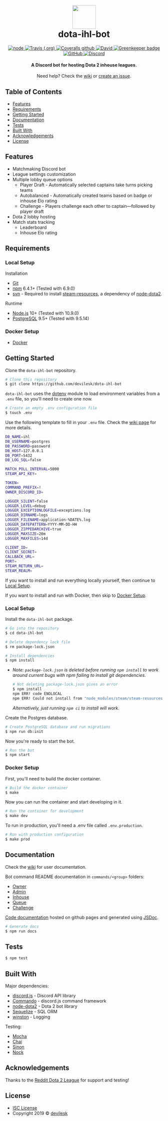 
<h1 align="center">
    <img width="75" src="https://github.com/devilesk/dota-ihl-bot/blob/master/assets/img/logo.png?raw=true">
    <br>
    dota-ihl-bot
</h1>

<p align="center">
    <a href="https://nodejs.org">
        <img alt="node" src="https://img.shields.io/badge/node-%3E%3D%2010.0.0-brightgreen.svg">
    </a>
    <a href="https://travis-ci.org/devilesk/dota-ihl-bot">
        <img alt="Travis (.org)" src="https://img.shields.io/travis/devilesk/dota-ihl-bot.svg">
    </a>
    <a href="https://coveralls.io/github/devilesk/dota-ihl-bot">
        <img alt="Coveralls github" src="https://img.shields.io/coveralls/github/devilesk/dota-ihl-bot.svg">
    </a>
    <a href="https://david-dm.org/devilesk/dota-ihl-bot">
        <img alt="David" src="https://img.shields.io/david/devilesk/dota-ihl-bot.svg">
    </a>
    <a href="https://greenkeeper.io/">
        <img alt="Greenkeeper badge" src="https://badges.greenkeeper.io/devilesk/dota-ihl-bot.svg">
    </a>
    <a href="LICENSE">
        <img alt="GitHub" src="https://img.shields.io/github/license/devilesk/dota-ihl-bot.svg">
    </a>
    <a href="https://discord.gg/gAkvEmF">
        <img alt="Discord" src="https://img.shields.io/discord/422549177151782925.svg?label=discord&logo=discord">
    </a>
</p>
<h4 align="center">A Discord bot for hosting Dota 2 inhouse leagues.</h4>
<p align="center">Need help? Check the <a href="https://github.com/devilesk/dota-ihl-bot/wiki">wiki</a>
or <a href="https://github.com/devilesk/dota-ihl-bot/issues/new">create an issue</a>.</p>

## Table of Contents

* [Features](#features)
* [Requirements](#requirements)
* [Getting Started](#getting-started)
* [Documentation](#documentation)
* [Tests](#tests)
* [Built With](#built-with)
* [Acknowledgements](#acknowledgements)
* [License](#license)

## Features

* Matchmaking Discord bot
* League settings customization
* Multiple lobby queue options
  * Player Draft - Automatically selected captains take turns picking teams
  * Autobalanced - Automatically created teams based on badge or inhouse Elo rating
  * Challenge - Players challenge each other to captain—followed by player draft
* Dota 2 lobby hosting
* Match stats tracking
  * Leaderboard
  * Inhouse Elo rating

## Requirements

### Local Setup

Installation
* [Git](https://git-scm.com)
* [npm](http://npmjs.com) 6.4.1+ (Tested with 6.9.0)
* [svn](https://subversion.apache.org/) - Required to install [steam-resources](https://github.com/seishun/node-steam-resources), a dependency of [node-dota2](https://github.com/Arcana/node-dota2).

Runtime
* [Node.js](https://nodejs.org/en/download/) 10+ (Tested with 10.9.0)
* [PostgreSQL](https://www.postgresql.org/download/) 9.5+ (Tested with 9.5.14)

### Docker Setup

* [Docker](https://www.docker.com/)

## Getting Started

Clone the `dota-ihl-bot` repository.

```bash
# Clone this repository
$ git clone https://github.com/devilesk/dota-ihl-bot
```

`dota-ihl-bot` uses the [dotenv](https://github.com/motdotla/dotenv) module to load environment variables from a `.env` file, so you'll need to create one now.

```bash
# Create an empty .env configuration file
$ touch .env
```

Use the following template to fill in your `.env` file. Check the [wiki page](https://github.com/devilesk/dota-ihl-bot/wiki/.env-Configuration) for more details.

```bash
DB_NAME=ihl
DB_USERNAME=postgres
DB_PASSWORD=password
DB_HOST=127.0.0.1
DB_PORT=5432
DB_LOG_SQL=false

MATCH_POLL_INTERVAL=5000
STEAM_API_KEY=

TOKEN=
COMMAND_PREFIX=!
OWNER_DISCORD_ID=

LOGGER_SILENT=false
LOGGER_LEVEL=debug
LOGGER_EXCEPTIONLOGFILE=exceptions.log
LOGGER_DIRNAME=logs
LOGGER_FILENAME=application-%DATE%.log
LOGGER_DATEPATTERN=YYYY-MM-DD-HH
LOGGER_ZIPPEDARCHIVE=true
LOGGER_MAXSIZE=20m
LOGGER_MAXFILES=14d

CLIENT_ID=
CLIENT_SECRET=
CALLBACK_URL=
PORT=
STEAM_RETURN_URL=
STEAM_REALM=
```

If you want to install and run everything locally yourself, then continue to [Local Setup](#local-setup).

If you want to install and run with Docker, then skip to [Docker Setup](#docker-setup).

### Local Setup

Install the `dota-ihl-bot` package.

```bash
# Go into the repository
$ cd dota-ihl-bot

# Delete dependency lock file
$ rm package-lock.json

# Install dependencies
$ npm install
```

* *Note: `package-lock.json` is deleted before running `npm install` to work around current bugs with npm failing to install git dependencies.*

  ```bash
  # Not deleting package-lock.json gives an error
  $ npm install
  npm ERR! code ENOLOCAL
  npm ERR! Could not install from "node_modules/steam/steam-resources@github:seishun/node-steam-resources#v1.2.0" as it does not contain a package.json file.
  ```

  *Alternatively, just running `npm ci` to install will work.*

Create the Postgres database.

```bash
# Create PostgreSQL database and run migrations
$ npm run db:init
```

Now you're ready to start the bot.

```bash
# Run the bot
$ npm start
```

### Docker Setup

First, you'll need to build the docker container.

```bash
# Build the docker container
$ make
```

Now you can run the container and start developing in it.

```bash
# Run the container for development
$ make dev
```

To run in production, you'll need a .env file called `.env.production`.

```bash
# Run with production configuration
$ make prod
```

## Documentation

Check the [wiki](https://github.com/devilesk/dota-ihl-bot/wiki) for user documentation.

Bot command README documentation in `commands/<group>` folders:
 
* [Owner](https://github.com/devilesk/dota-ihl-bot/tree/master/commands/owner/README.md)
* [Admin](https://github.com/devilesk/dota-ihl-bot/tree/master/commands/admin/README.md)
* [Inhouse](https://github.com/devilesk/dota-ihl-bot/tree/master/commands/ihl/README.md)
* [Queue](https://github.com/devilesk/dota-ihl-bot/tree/master/commands/queue/README.md)
* [Challenge](https://github.com/devilesk/dota-ihl-bot/tree/master/commands/challenge/README.md)

[Code documentation](https://devilesk.github.io/dota-ihl-bot/) hosted on github pages and generated using [JSDoc](https://github.com/jsdoc3/jsdoc).

```bash
# Generate docs
$ npm run docs
```

## Tests

```bash
$ npm test
```

## Built With

Major dependencies:

- [discord.js](https://github.com/discordjs/discord.js/tree/stable) - Discord API library
- [Commando](https://github.com/discordjs/Commando/tree/djs-v11) - discord.js command framework
- [node-dota2](https://github.com/Arcana/node-dota2) - Dota 2 bot library
- [Sequelize](https://github.com/sequelize/sequelize) - SQL ORM
- [winston](https://github.com/winstonjs/winston) - Logging

Testing:

- [Mocha](https://github.com/mochajs/mocha)
- [Chai](https://github.com/chaijs/chai)
- [Sinon](https://github.com/sinonjs/sinon)
- [Nock](https://github.com/nock/nock)

## Acknowledgements

Thanks to the [Reddit Dota 2 League](https://rd2l.gg/) for support and testing!

## License
* [ISC License](https://opensource.org/licenses/ISC)
* Copyright 2019 © [devilesk](https://github.com/devilesk/)

